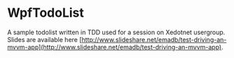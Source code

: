 WpfTodoList
===========

A sample todolist written in TDD used for a session on Xedotnet usergroup.
Slides are available here [http://www.slideshare.net/emadb/test-driving-an-mvvm-app](http://www.slideshare.net/emadb/test-driving-an-mvvm-app).
